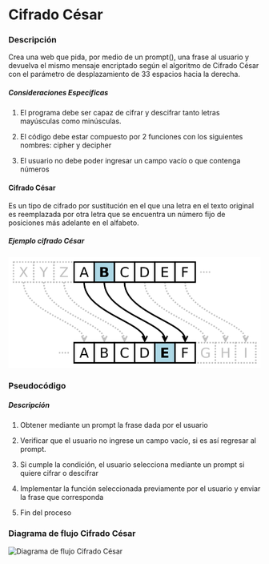 # Cifrado César

###  Descripción

Crea una web que pida, por medio de un prompt(), una frase al usuario y devuelva el mismo mensaje encriptado según el algoritmo de Cifrado César con el parámetro de desplazamiento de 33 espacios hacia la derecha.

##### Consideraciones Específicas

1. El programa debe ser capaz de cifrar y descifrar tanto letras mayúsculas como minúsculas.

2. El código debe estar compuesto por 2 funciones con los siguientes nombres: cipher y decipher

3. El usuario no debe poder ingresar un campo vacío o que contenga números

#### Cifrado César

Es un tipo de cifrado por sustitución en el que una letra en el texto original es reemplazada por otra letra que se encuentra un número fijo de posiciones más adelante en el alfabeto.

##### Ejemplo cifrado César
![Ejemplo de cifrado César](/assets/image/cifradocesar.png)

### Pseudocódigo

#####  Descripción

1. Obtener mediante un prompt la frase dada por el usuario

2. Verificar que el usuario no ingrese un campo vacío, si es así regresar al prompt.

3. Si cumple la condición, el usuario selecciona mediante un prompt si quiere cifrar o descifrar 

4. Implementar la función seleccionada previamente por el usuario y enviar la frase que corresponda

4. Fin del proceso

### Diagrama de flujo Cifrado César

![Diagrama de flujo Cifrado César](/assets/image/DiagramaCifradoCésar.png)
